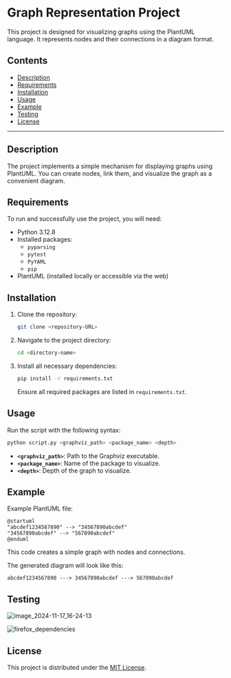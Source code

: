 # Graph Representation Project

This project is designed for visualizing graphs using the PlantUML language. It represents nodes and their connections in a diagram format.

## Contents

- [Description](#description)
- [Requirements](#requirements)
- [Installation](#installation)
- [Usage](#usage)
- [Example](#example)
- [Testing](#testing)
- [License](#license)

---

## Description

The project implements a simple mechanism for displaying graphs using PlantUML. You can create nodes, link them, and visualize the graph as a convenient diagram.

## Requirements

To run and successfully use the project, you will need:

- Python 3.12.8
- Installed packages:
  - `pyparsing`
  - `pytest`
  - `PyYAML`
  - `pip`
- PlantUML (installed locally or accessible via the web)

## Installation

1. Clone the repository:
   ```sh
   git clone <repository-URL>
   ```

2. Navigate to the project directory:
   ```sh
   cd <directory-name>
   ```

3. Install all necessary dependencies:
   ```sh
   pip install -r requirements.txt
   ```
   Ensure all required packages are listed in `requirements.txt`.

## Usage

Run the script with the following syntax:
  ```bash
  python script.py <graphviz_path> <package_name> <depth>
  ```

- **`<graphviz_path>`**: Path to the Graphviz executable.
- **`<package_name>`**: Name of the package to visualize.
- **`<depth>`**: Depth of the graph to visualize.

## Example

Example PlantUML file:
```plantuml
@startuml
"abcdef1234567890" --> "34567890abcdef"
"34567890abcdef" --> "567890abcdef"
@enduml
```

This code creates a simple graph with nodes and connections.

The generated diagram will look like this:
```
abcdef1234567890 ---> 34567890abcdef ---> 567890abcdef
```

## Testing

![image_2024-11-17_16-24-13](https://github.com/user-attachments/assets/625021fb-a507-4b74-b1f6-685f80b13b7d)

![firefox_dependencies](https://github.com/user-attachments/assets/2fa28533-860d-4d9b-9cd3-7aea09ac87aa)


## License

This project is distributed under the [MIT License](LICENSE).
